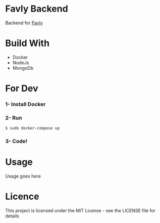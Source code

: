 # Favly Backend
Backend for [Favly](https://github.com/adrcav/favly "favly")

# Build With
- Docker
- NodeJs
- MongoDb

# For Dev

### 1- Install Docker 

### 2- Run

```bash
$ sudo docker-compose up
```

### 3- Code!

# Usage
Usage goes here

# Licence
This project is licensed under the MIT License - see the LICENSE file for details